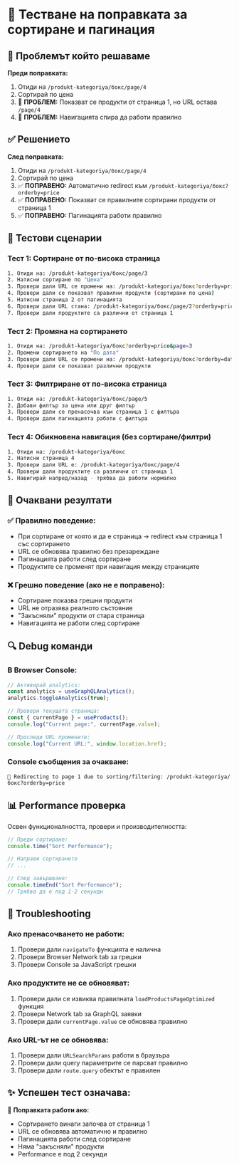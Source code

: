 # 🧪 Тестване на поправката за сортиране и пагинация

## 🚨 Проблемът който решаваме

**Преди поправката:**

1. Отиди на `/produkt-kategoriya/бокс/page/4`
2. Сортирай по цена
3. 🐛 **ПРОБЛЕМ:** Показват се продукти от страница 1, но URL остава `/page/4`
4. 🐛 **ПРОБЛЕМ:** Навигацията спира да работи правилно

## ✅ Решението

**След поправката:**

1. Отиди на `/produkt-kategoriya/бокс/page/4`
2. Сортирай по цена
3. ✅ **ПОПРАВЕНО:** Автоматично redirect към `/produkt-kategoriya/бокс?orderby=price`
4. ✅ **ПОПРАВЕНО:** Показват се правилните сортирани продукти от страница 1
5. ✅ **ПОПРАВЕНО:** Пагинацията работи правилно

## 🔧 Тестови сценарии

### Тест 1: Сортиране от по-висока страница

```bash
1. Отиди на: /produkt-kategoriya/бокс/page/3
2. Натисни сортиране по "Цена"
3. Провери дали URL се промени на: /produkt-kategoriya/бокс?orderby=price
4. Провери дали се показват правилни продукти (сортирани по цена)
5. Натисни страница 2 от пагинацията
6. Провери дали URL стана: /produkt-kategoriya/бокс/page/2?orderby=price
7. Провери дали продуктите са различни от страница 1
```

### Тест 2: Промяна на сортирането

```bash
1. Отиди на: /produkt-kategoriya/бокс?orderby=price&page=3
2. Промени сортирането на "По дата"
3. Провери дали URL се промени на: /produkt-kategoriya/бокс?orderby=date
4. Провери дали се показват различни продукти
```

### Тест 3: Филтриране от по-висока страница

```bash
1. Отиди на: /produkt-kategoriya/бокс/page/5
2. Добави филтър за цена или друг филтър
3. Провери дали се пренасочва към страница 1 с филтъра
4. Провери дали пагинацията работи с филтъра
```

### Тест 4: Обикновена навигация (без сортиране/филтри)

```bash
1. Отиди на: /produkt-kategoriya/бокс
2. Натисни страница 4
3. Провери дали URL е: /produkt-kategoriya/бокс/page/4
4. Провери дали продуктите са различни от страница 1
5. Навигирай напред/назад - трябва да работи нормално
```

## 🎯 Очаквани резултати

### ✅ Правилно поведение:

- При сортиране от която и да е страница → redirect към страница 1 със сортирането
- URL се обновява правилно без презареждане
- Пагинацията работи след сортиране
- Продуктите се променят при навигация между страниците

### ❌ Грешно поведение (ако не е поправено):

- Сортиране показва грешни продукти
- URL не отразява реалното състояние
- "Закъсняли" продукти от стара страница
- Навигацията не работи след сортиране

## 🔍 Debug команди

### В Browser Console:

```javascript
// Активирай analytics:
const analytics = useGraphQLAnalytics();
analytics.toggleAnalytics(true);

// Провери текущата страница:
const { currentPage } = useProducts();
console.log("Current page:", currentPage.value);

// Проследи URL промените:
console.log("Current URL:", window.location.href);
```

### Console съобщения за очакване:

```
🔄 Redirecting to page 1 due to sorting/filtering: /produkt-kategoriya/бокс?orderby=price
```

## 📊 Performance проверка

Освен функционалността, провери и производителността:

```javascript
// Преди сортиране:
console.time("Sort Performance");

// Направи сортирането
// ...

// След завършване:
console.timeEnd("Sort Performance");
// Трябва да е под 1-2 секунди
```

## 🐛 Troubleshooting

### Ако пренасочването не работи:

1. Провери дали `navigateTo` функцията е налична
2. Провери Browser Network tab за грешки
3. Провери Console за JavaScript грешки

### Ако продуктите не се обновяват:

1. Провери дали се извиква правилната `loadProductsPageOptimized` функция
2. Провери Network tab за GraphQL заявки
3. Провери дали `currentPage.value` се обновява правилно

### Ако URL-ът не се обновява:

1. Провери дали `URLSearchParams` работи в браузъра
2. Провери дали query параметрите се парсват правилно
3. Провери дали `route.query` обектът е правилен

## ✨ Успешен тест означава:

🎉 **Поправката работи ако:**

- Сортирането винаги започва от страница 1
- URL се обновява автоматично и правилно
- Пагинацията работи след сортиране
- Няма "закъсняли" продукти
- Performance е под 2 секунди
